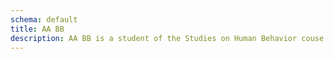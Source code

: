 ```yaml
---
schema: default
title: AA BB
description: AA BB is a student of the Studies on Human Behavior couse of the University of Trento.
---
```

